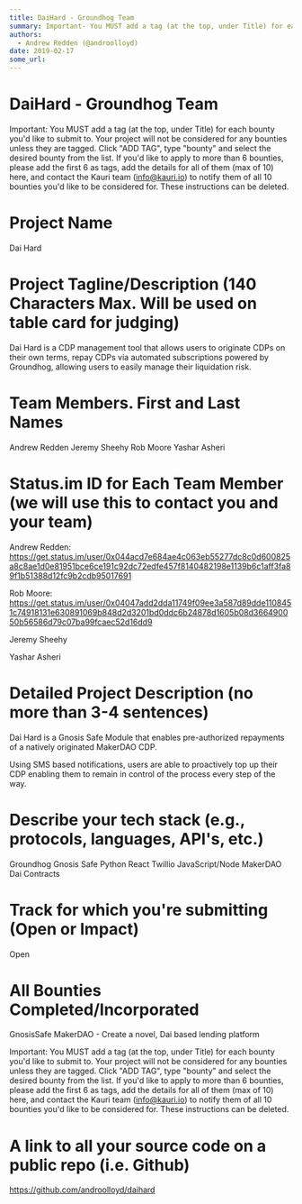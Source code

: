 ```yaml
---
title: DaiHard - Groundhog Team
summary: Important- You MUST add a tag (at the top, under Title) for each bounty youd like to submit to. Your project will not be considered for any bounties unless they are tagged. Click ADD TAG, type bounty and select the desired bounty from the list. If youd like to apply to more than 6 bounties, please add the first 6 as tags, add the details for all of them (max of 10) here, and contact the Kauri team (info@kauri.io) to notify them of all 10 bounties youd like to be considered for. These instruction
authors:
  - Andrew Redden (@androolloyd)
date: 2019-02-17
some_url: 
---
```


# DaiHard - Groundhog Team


Important: You MUST add a tag (at the top, under Title) for each bounty you'd like to submit to. Your project will not be considered for any bounties unless they are tagged. Click "ADD TAG", type  "bounty" and select the desired bounty from the list. If you'd like to apply to more than 6 bounties, please add the first 6 as tags, add the details for all of them (max of 10) here, and contact the Kauri team (info@kauri.io) to notify them of all 10 bounties you'd like to be considered for. These instructions can be deleted.

# Project Name
Dai Hard

# Project Tagline/Description (140 Characters Max. Will be used on table card for judging)
Dai Hard is a CDP management tool that allows users to originate CDPs on their own terms, repay CDPs via automated subscriptions powered by Groundhog, allowing users to easily manage their liquidation risk.

# Team Members. First and Last Names
Andrew Redden
Jeremy Sheehy
Rob Moore
Yashar Asheri

# Status.im ID for Each Team Member (we will use this to contact you and your team)
Andrew Redden:
https://get.status.im/user/0x044acd7e684ae4c063eb55277dc8c0d600825a8c8ae1d0e81951bce6ce191c92dc72edfe457f8140482198e1139b6c1aff3fa89f1b51388d12fc9b2cdb95017691

Rob Moore: https://get.status.im/user/0x04047add2dda11749f09ee3a587d89dde1108451c74918131e630891069b848d2d3201bd0ddc6b24878d1605b08d366490050b56586d79c07ba99fcaec52d16dd9

Jeremy Sheehy

Yashar Asheri
# Detailed Project Description (no more than 3-4 sentences)
Dai Hard is a Gnosis Safe Module that enables pre-authorized repayments of a natively originated MakerDAO CDP.

Using SMS based notifications, users are able to proactively top up their CDP enabling them to remain in control of the process every step of the way.

# Describe your tech stack (e.g., protocols, languages, API's, etc.)
Groundhog
Gnosis Safe
Python
React
Twillio
JavaScript/Node
MakerDAO Dai Contracts

# Track for which you're submitting (Open or Impact)
Open

# All Bounties Completed/Incorporated
GnosisSafe
MakerDAO - Create a novel, Dai based lending platform

Important: You MUST add a tag (at the top, under Title) for each bounty you'd like to submit to. Your project will not be considered for any bounties unless they are tagged. Click "ADD TAG", type  "bounty" and select the desired bounty from the list. If you'd like to apply to more than 6 bounties, please add the first 6 as tags, add the details for all of them (max of 10) here, and contact the Kauri team (info@kauri.io) to notify them of all 10 bounties you'd like to be considered for. These instructions can be deleted.

# A link to all your source code on a public repo (i.e. Github)

https://github.com/androolloyd/daihard